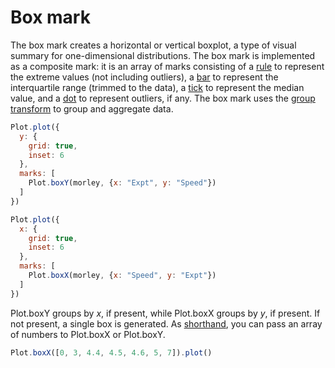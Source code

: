 # Box mark

The box mark creates a horizontal or vertical boxplot, a type of visual summary for one-dimensional distributions. The box mark is implemented as a composite mark: it is an array of marks consisting of a [rule](./rule.md) to represent the extreme values (not including outliers), a [bar](./bar.md) to represent the interquartile range (trimmed to the data), a [tick](./tick.md) to represent the median value, and a [dot](./dot.md) to represent outliers, if any. The box mark uses the [group transform](../transforms/group.md) to group and aggregate data.

```js
Plot.plot({
  y: {
    grid: true,
    inset: 6
  },
  marks: [
    Plot.boxY(morley, {x: "Expt", y: "Speed"})
  ]
})
```

```js
Plot.plot({
  x: {
    grid: true,
    inset: 6
  },
  marks: [
    Plot.boxX(morley, {x: "Speed", y: "Expt"})
  ]
})
```

Plot.boxY groups by *x*, if present, while Plot.boxX groups by *y*, if present. If not present, a single box is generated. As [shorthand](../shorthand.md), you can pass an array of numbers to Plot.boxX or Plot.boxY.

```js
Plot.boxX([0, 3, 4.4, 4.5, 4.6, 5, 7]).plot()
```
